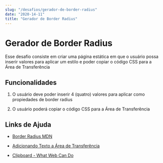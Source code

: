 ```yaml
---
slug: "/desafios/gerador-de-border-radius"
date: "2020-14-11"
title: "Gerador de Border Radius"
---
```


# Gerador de Border Radius

Esse desafio consiste em criar uma página estática em que o usuário possa inserir valores para aplicar um estilo e poder copiar o código CSS para a Área de Transferência

## Funcionalidades

1. O usuário deve poder inserir 4 (quatro) valores para aplicar como propiedades de border radius

2. O usuário poderá copiar o código CSS para a Área de Transferência

## Links de Ajuda

- [Border Radius MDN](https://developer.mozilla.org/pt-BR/docs/Web/CSS/border-radius)

- [Adicionando Texto a Área de Transferência](https://blog.erikfigueiredo.com.br/area-de-transferencia-copiar-e-colar-com-javascript-dica-rapida/)

- [Clipboard - What Web Can Do](https://whatwebcando.today/clipboard.html)
